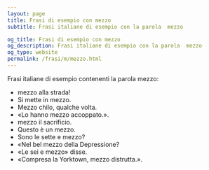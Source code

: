 ```yaml
---
layout: page
title: Frasi di esempio con mezzo 
subtitle: Frasi italiane di esempio con la parola  mezzo

og_title: Frasi di esempio con mezzo 
og_description: Frasi italiane di esempio con la parola  mezzo
og_type: website
permalink: /frasi/m/mezzo.html
---
```


Frasi italiane di esempio contenenti la parola mezzo:


- mezzo alla strada!
- Si mette in mezzo.
- Mezzo chilo, qualche volta.
- «Lo hanno mezzo accoppato.».
- mezzo il sacrificio.
- Questo è un mezzo.
- Sono le sette e mezzo?
- «Nel bel mezzo della Depressione?
- «Le sei e mezzo» disse.
- «Compresa la Yorktown, mezzo distrutta.».
